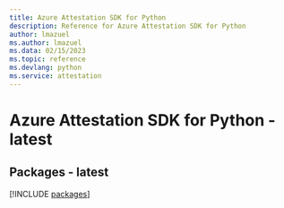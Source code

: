 ```yaml
---
title: Azure Attestation SDK for Python
description: Reference for Azure Attestation SDK for Python
author: lmazuel
ms.author: lmazuel
ms.data: 02/15/2023
ms.topic: reference
ms.devlang: python
ms.service: attestation
---
```

# Azure Attestation SDK for Python - latest
## Packages - latest
[!INCLUDE [packages](attestation-index.md)]